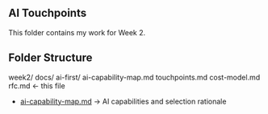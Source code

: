 ## AI Touchpoints

This folder contains my work for Week 2.

## Folder Structure
week2/
  docs/
    ai-first/
      ai-capability-map.md
      touchpoints.md
      cost-model.md
rfc.md  <- this file

- [ai-capability-map.md](./docs/ai-first/ai-capability-map.md) → AI capabilities and selection rationale
